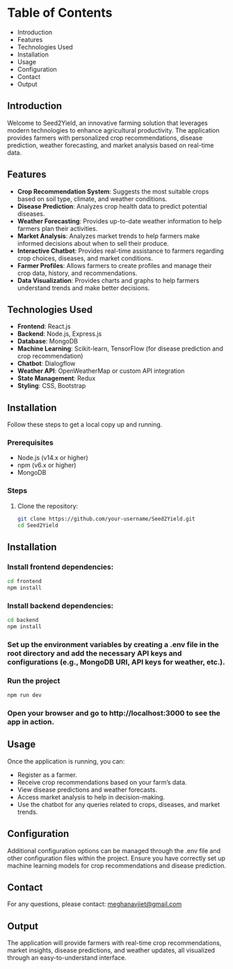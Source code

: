 # Table of Contents
- Introduction
- Features
- Technologies Used
- Installation
- Usage
- Configuration
- Contact
- Output

## Introduction
Welcome to Seed2Yield, an innovative farming solution that leverages modern technologies to enhance agricultural productivity. The application provides farmers with personalized crop recommendations, disease prediction, weather forecasting, and market analysis based on real-time data.

## Features
- **Crop Recommendation System**: Suggests the most suitable crops based on soil type, climate, and weather conditions.
- **Disease Prediction**: Analyzes crop health data to predict potential diseases.
- **Weather Forecasting**: Provides up-to-date weather information to help farmers plan their activities.
- **Market Analysis**: Analyzes market trends to help farmers make informed decisions about when to sell their produce.
- **Interactive Chatbot**: Provides real-time assistance to farmers regarding crop choices, diseases, and market conditions.
- **Farmer Profiles**: Allows farmers to create profiles and manage their crop data, history, and recommendations.
- **Data Visualization**: Provides charts and graphs to help farmers understand trends and make better decisions.

## Technologies Used
- **Frontend**: React.js
- **Backend**: Node.js, Express.js
- **Database**: MongoDB
- **Machine Learning**: Scikit-learn, TensorFlow (for disease prediction and crop recommendation)
- **Chatbot**: Dialogflow
- **Weather API**: OpenWeatherMap or custom API integration
- **State Management**: Redux
- **Styling**: CSS, Bootstrap

## Installation
Follow these steps to get a local copy up and running.

### Prerequisites
- Node.js (v14.x or higher)
- npm (v6.x or higher)
- MongoDB

### Steps
1. Clone the repository:

   ```bash
   git clone https://github.com/your-username/Seed2Yield.git
   cd Seed2Yield
## Installation

### Install frontend dependencies:

```bash
cd frontend
npm install
```

### Install backend dependencies:

```bash
cd backend
npm install
```

### Set up the environment variables by creating a .env file in the root directory and add the necessary API keys and configurations (e.g., MongoDB URI, API keys for weather, etc.).

### Run the project 
```bash
npm run dev
```

### Open your browser and go to http://localhost:3000 to see the app in action.

## Usage
Once the application is running, you can:

- Register as a farmer.
- Receive crop recommendations based on your farm’s data.
- View disease predictions and weather forecasts.
- Access market analysis to help in decision-making.
- Use the chatbot for any queries related to crops, diseases, and market trends.

## Configuration
Additional configuration options can be managed through the .env file and other configuration files within the project. Ensure you have correctly set up machine learning models for crop recommendations and disease prediction.

## Contact
For any questions, please contact: meghanavjiet@gmail.com

## Output
The application will provide farmers with real-time crop recommendations, market insights, disease predictions, and weather updates, all visualized through an easy-to-understand interface.
